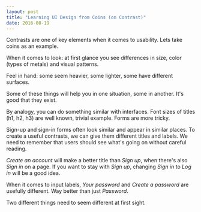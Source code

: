 ```yaml
---
layout: post
title: "Learning UI Design from Coins (on Contrast)"
date: 2016-08-19
---
```


Contrasts are one of key elements when it comes to usability. Lets take coins as an example.

When it comes to look: at first glance you see differences in size, color (types of metals) and visual patterns.

<!--more-->

Feel in hand: some seem heavier, some lighter, some have different surfaces.

Some of these things will help you in one situation, some in another. It's good that they exist.

By analogy, you can do something similar with interfaces.
Font sizes of titles (h1, h2, h3) are well known, trivial example.
Forms are more tricky.

Sign-up and sign-in forms often look similar and appear in similar places.
To create a useful contrasts, we can give them different titles and labels.
We need to remember that users should see what's going on without careful reading.

*Create an account* will make a better title than *Sign up*, when there's also *Sign in* on a page.
If you want to stay with *Sign up*, changing *Sign in* to *Log in* will be a good idea.

When it comes to input labels, *Your password* and *Create a password* are usefully different.
Way better than just *Password*.

Two different things need to seem different at first sight.
